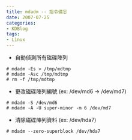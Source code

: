 ```yaml
---
title: mdadm -- 指令備忘
date: 2007-07-25
categories:
- KDBlog
tags:
- Linux
---
```


* 自動偵測所有磁碟陣列

```
# mdadm -Es > /tmp/mdtmp
# mdadm -Asc /tmp/mdtmp
# rm -f /tmp/mdtmp
```

* 更改磁碟陣列編號 (ex: /dev/md6 -> /dev/md7)

```
# mdadm -S /dev/md6
# mdadm -A -U super-minor -m 6 /dev/md7
```

* 清除磁碟陣列資料 (ex: /dev/hda7)

```
# mdadm --zero-superblock /dev/hda7
```
